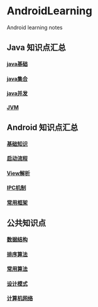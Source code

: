 # AndroidLearning
Android learning notes

## Java 知识点汇总

  #### [java基础](https://github.com/fei244611/AndroidLearning/blob/master/java/Java基础.md)

  #### [java集合](https://github.com/fei244611/AndroidLearning/blob/master/java/Java集合.md)
  
  #### [java并发](https://github.com/fei244611/AndroidLearning/blob/master/java/Java并发.md)
  
  #### [JVM](https://github.com/fei244611/AndroidLearning/blob/master/java/JVM.md)
  
  
## Android 知识点汇总

#### [基础知识](https://github.com/fei244611/AndroidLearning/blob/master/android/Android%20基础知识.md)

#### [启动流程](https://github.com/fei244611/AndroidLearning/blob/master/android/Android启动流程.md)

#### [View解析](https://github.com/fei244611/AndroidLearning/blob/master/android/Android%20View机制.md)

#### [IPC机制](https://github.com/fei244611/AndroidLearning/blob/master/android/Android%20IPC.md)

#### [常用框架](https://github.com/fei244611/AndroidLearning/blob/master/android/Android%20框架.md)


## 公共知识点

#### [数据结构](https://github.com/fei244611/AndroidLearning/blob/master/common/数据结构.md)

#### [排序算法](https://github.com/fei244611/AndroidLearning/blob/master/common/排序算法.md)

#### [常用算法](https://github.com/fei244611/AndroidLearning/blob/master/common/常用算法.md)

#### [设计模式](https://github.com/fei244611/AndroidLearning/blob/master/common/设计模式.md)

#### [计算机网络](https://github.com/fei244611/AndroidLearning/blob/master/common/网络.md)
  
